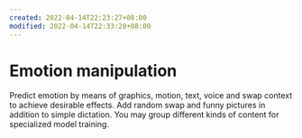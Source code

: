 ```yaml
---
created: 2022-04-14T22:23:27+08:00
modified: 2022-04-14T22:33:28+08:00
---
```


# Emotion manipulation

Predict emotion by means of graphics, motion, text, voice and swap context to achieve desirable effects.
Add random swap and funny pictures in addition to simple dictation.
You may group different kinds of content for specialized model training.
